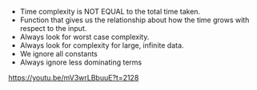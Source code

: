 - Time complexity is NOT EQUAL to the total time taken.
- Function that gives us the relationship about how the time grows with respect to the input.
- Always look for worst case complexity.
- Always look for complexity for large, infinite data.
- We ignore all constants
- Always ignore less dominating terms

https://youtu.be/mV3wrLBbuuE?t=2128